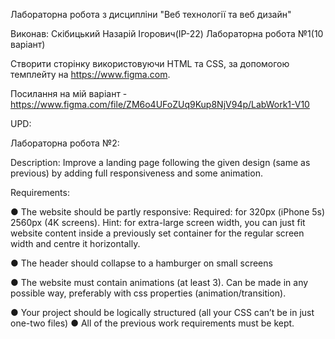 Лабораторна робота з дисципліни "Веб технології та веб дизайн"

Виконав: Скібицький Назарій Ігорович(ІР-22)
Лабораторна робота №1(10 варіант)

Створити сторінку використовуючи HTML та CSS, за допомогою темплейту на https://www.figma.com.

Посилання на мій варіант - https://www.figma.com/file/ZM6o4UFoZUq9Kup8NjV94p/LabWork1-V10

UPD:

Лабораторна робота №2:

Description: Improve a landing page following the given design (same as 
previous) by adding full responsiveness and some animation.

Requirements:

● The website should be partly responsive:
Required: for 320px (iPhone 5s)  2560px (4K screens).
Hint: for extra-large screen width, you can just fit website content 
inside a previously set container for the regular screen width and 
centre it horizontally.

● The header should collapse to a hamburger on small screens

● The website must contain animations (at least 3). Can be made in 
any possible way, preferably with css properties 
(animation/transition).

● Your project should be logically structured (all your CSS can’t be in 
just one-two files)
● All of the previous work requirements must be kept.
